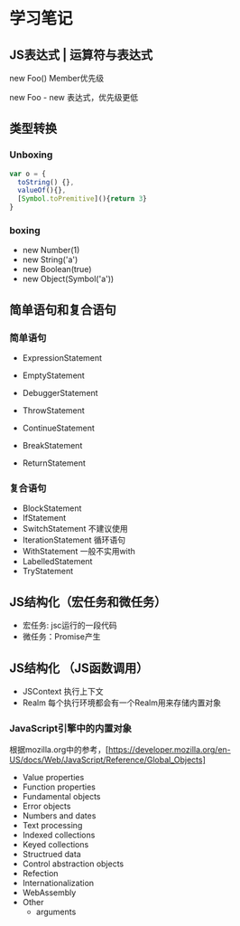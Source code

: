# 学习笔记

## JS表达式 | 运算符与表达式

new Foo()  Member优先级

new Foo - new 表达式，优先级更低

## 类型转换

### Unboxing

``` javascript
var o = {
  toString() {},
  valueOf(){},
  [Symbol.toPremitive](){return 3}
}
```

### boxing

- new Number(1)
- new String('a')
- new Boolean(true)
- new Object(Symbol('a'))

## 简单语句和复合语句

### 简单语句

- ExpressionStatement
- EmptyStatement
- DebuggerStatement

- ThrowStatement
- ContinueStatement
- BreakStatement
- ReturnStatement

### 复合语句

- BlockStatement
- IfStatement
- SwitchStatement  不建议使用
- IterationStatement 循环语句
- WithStatement  一般不实用with 
- LabelledStatement
- TryStatement

## JS结构化（宏任务和微任务）

- 宏任务: jsc运行的一段代码
- 微任务：Promise产生

## JS结构化 （JS函数调用）

- JSContext 执行上下文
- Realm  每个执行环境都会有一个Realm用来存储内置对象

### JavaScript引擎中的内置对象

根据mozilla.org中的参考，[https://developer.mozilla.org/en-US/docs/Web/JavaScript/Reference/Global_Objects]

- Value properties
- Function properties
- Fundamental objects
- Error objects
- Numbers and dates
- Text processing
- Indexed collections
- Keyed collections
- Structrued data
- Control abstraction objects
- Refection
- Internationalization
- WebAssembly
- Other
  - arguments
